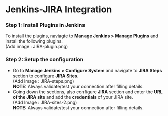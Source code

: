 # Jenkins-JIRA Integration
### Step 1: Install Plugins in Jenkins
To install the plugins, naviagte to  **Manage Jenkins > Manage Plugins** and install the following plugins.<br />
(Add image : JIRA-plugin.png)

### Step 2: Setup the configuration
* Go to **Manage Jenkins > Configure System** and navigate to **JIRA Steps** section to configure **JIRA Sites**.<br /> 
(Add Image : JIRA-steps.png)<br />
**NOTE:** Always validate/test your connection after filling details.
* Going down the sections, also configure **JIRA** section and enter the **URL of the JIRA site** and add the **credentials** of your JIRA site.<br />
(Add Image : JIRA-sites-2.png)<br />
**NOTE:** Always validate/test your connection after filling details.

